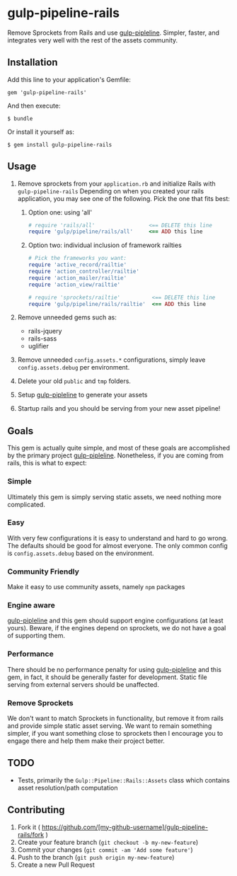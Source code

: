 # gulp-pipeline-rails

Remove Sprockets from Rails and use [gulp-pipleline](https://github.com/alienfast/gulp-pipeline).  Simpler, faster, and integrates very well with the rest of the assets community.

## Installation

Add this line to your application's Gemfile:

    gem 'gulp-pipeline-rails'

And then execute:

    $ bundle

Or install it yourself as:

    $ gem install gulp-pipeline-rails

## Usage

1. Remove sprockets from your `application.rb` and initialize Rails with `gulp-pipeline-rails`
    Depending on when you created your rails application, you may see one of the following.  Pick the one that fits best:

    1. Option one: using 'all'
    
        ```ruby
        # require 'rails/all'                 <== DELETE this line
        require 'gulp/pipeline/rails/all'     <== ADD this line
        ``` 
    1. Option two: individual inclusion of framework railties
    
        ```ruby
        # Pick the frameworks you want:
        require 'active_record/railtie'
        require 'action_controller/railtie'
        require 'action_mailer/railtie'
        require 'action_view/railtie'
        
        # require 'sprockets/railtie'          <== DELETE this line
        require 'gulp/pipeline/rails/railtie'  <== ADD this line
        ``` 
    
1. Remove unneeded gems such as: 
   - rails-jquery
   - rails-sass
   - uglifier
   
1. Remove unneeded `config.assets.*` configurations, simply leave `config.assets.debug` per environment.

1. Delete your old `public` and `tmp` folders.
   
1. Setup [gulp-pipleline](https://github.com/alienfast/gulp-pipeline) to generate your assets

2. Startup rails and you should be serving from your new asset pipeline!
    
## Goals
This gem is actually quite simple, and most of these goals are accomplished by the primary project [gulp-pipleline](https://github.com/alienfast/gulp-pipeline).  Nonetheless, if you are coming from rails, this is what to expect:

### Simple 
Ultimately this gem is simply serving static assets, we need nothing more complicated.  

### Easy
With very few configurations it is easy to understand and hard to go wrong.  The defaults should be good for almost everyone.  The only common config is `config.assets.debug` based on the environment.   

### Community Friendly 
Make it easy to use community assets, namely `npm` packages

### Engine aware 
[gulp-pipleline](https://github.com/alienfast/gulp-pipeline) and this gem should support engine configurations (at least yours).  Beware, if the engines depend on sprockets, we do not have a goal of supporting them.

### Performance
There should be no performance penalty for using [gulp-pipleline](https://github.com/alienfast/gulp-pipeline) and this gem, in fact, it should be generally faster for development.  Static file serving from external servers should be unaffected.

### Remove Sprockets
We don't want to match Sprockets in functionality, but remove it from rails and provide simple static asset serving.  We want to remain something simpler, if you want something close to sprockets then I encourage you to engage there and help them make their project better.  


## TODO
- Tests, primarily the `Gulp::Pipeline::Rails::Assets` class which contains asset resolution/path computation


## Contributing

1. Fork it ( https://github.com/[my-github-username]/gulp-pipeline-rails/fork )
2. Create your feature branch (`git checkout -b my-new-feature`)
3. Commit your changes (`git commit -am 'Add some feature'`)
4. Push to the branch (`git push origin my-new-feature`)
5. Create a new Pull Request
